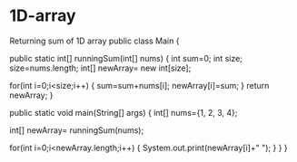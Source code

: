 # 1D-array
Returning sum of 1D array
public class Main
{


public static int[] runningSum(int[] nums)
{
int sum=0;
int size;   
size=nums.length;
int[] newArray= new int[size];


for(int i=0;i<size;i++)
{
sum=sum+nums[i];
newArray[i]=sum;
}
return newArray;
}

public static void main(String[] args) {
int[] nums={1, 2, 3, 4};

int[] newArray= runningSum(nums);

for(int i=0;i<newArray.length;i++)
{
System.out.print(newArray[i]+" ");
}
}
}

